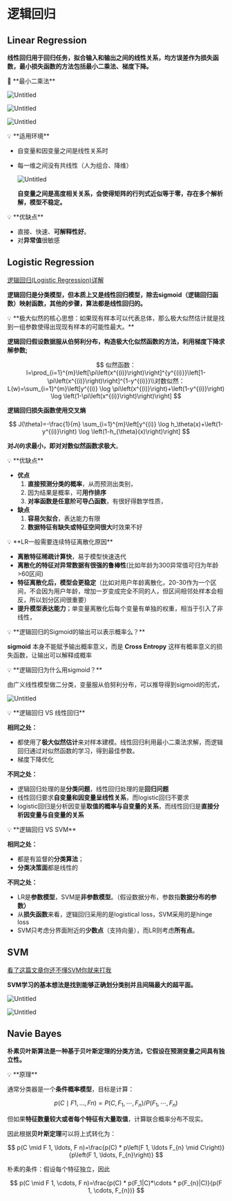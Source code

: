 # 逻辑回归

## Linear Regression

**线性回归用于回归任务，拟合输入和输出之间的线性关系，均方误差作为损失函数，最小损失函数的方法包括最小二乘法、梯度下降。**

<aside>
📎 **最小二乘法**

![Untitled](%E9%80%BB%E8%BE%91%E5%9B%9E%E5%BD%92%206569e2adf01c4d79aa9b187454f66400/Untitled.png)

![Untitled](%E9%80%BB%E8%BE%91%E5%9B%9E%E5%BD%92%206569e2adf01c4d79aa9b187454f66400/Untitled%201.png)

![Untitled](%E9%80%BB%E8%BE%91%E5%9B%9E%E5%BD%92%206569e2adf01c4d79aa9b187454f66400/Untitled%202.png)

</aside>

<aside>
💡 **适用环境**

- 自变量和因变量之间是线性关系时
- 每一维之间没有共线性（人为组合、降维）
    
    ![Untitled](%E9%80%BB%E8%BE%91%E5%9B%9E%E5%BD%92%206569e2adf01c4d79aa9b187454f66400/Untitled%203.png)
    
    **自变量之间是高度相关关系，会使得矩阵的行列式近似等于零，存在多个解析解，模型不稳定。**
    
</aside>

<aside>
💡 **优缺点**

- 直接、快速、**可解释性好**。
- 对**异常值**很敏感
</aside>

## Logistic Regression

[逻辑回归(Logistic Regression)详解](https://zhuanlan.zhihu.com/p/56900935)

**逻辑回归是分类模型，但本质上又是线性回归模型，除去sigmoid（逻辑回归函数）映射函数，其他的步骤，算法都是线性回归的。**

<aside>
💡 **极⼤似然的核⼼思想：如果现有样本可以代表总体，那么极大似然估计就是找到⼀组参数使得出现现有样本的可能性最⼤。**

**逻辑回归假设数据服从伯努利分布，构造极⼤化似然函数的⽅法，利⽤梯度下降求解参数;**

$$
似然函数：l=\prod_{i=1}^{m}\left[\pi\left(x^{(i)}\right)\right]^{y^{(i)}}\left[1-\pi\left(x^{(i)}\right)\right]^{1-y^{(i)}}\\对数似然：L(w)=\sum_{i=1}^{m}\left[y^{(i)} \log \pi\left(x^{(i)}\right)+\left(1-y^{(i)}\right) \log \left(1-\pi\left(x^{(i)}\right)\right)\right]
$$

**逻辑回归损失函数使用交叉熵**

$$
J(\theta)=-\frac{1}{m} \sum_{i=1}^{m}\left[y^{(i)} \log h_\theta(x)+\left(1-y^{(i)}\right) \log \left(1-h_{\theta}(x)\right)\right]
$$

**对$J(\theta)$求最小，即对对数似然函数求极大**。

</aside>

<aside>
💡 **优缺点**

- **优点**
    1. **直接预测分类的概率**，从而预测出类别，
    2. 因为结果是概率，可**用作排序**
    3. **对率函数是任意阶可导凸函数**，有很好得数学性质，
- **缺点**
    1. **容易欠拟合**，表达能力有限
    2. **数据特征有缺失或特征空间很大**时效果不好
</aside>

<aside>
💡 **LR一般需要连续特征离散化原因**

- **离散特征稀疏计算快**，易于模型快速迭代
- **离散化的特征对异常数据有很强的鲁棒性**(比如年龄为300异常值可归为年龄>60区间)
- **特征离散化后，模型会更稳定**（比如对用户年龄离散化，20-30作为一个区间，不会因为用户年龄，增加一岁变成完全不同的人，但区间相邻处样本会相反，所以划分区间很重要）
- **提升模型表达能力**；单变量离散化后每个变量有单独的权重，相当于引入了非线性，
</aside>

<aside>
💡 **逻辑回归的Sigmoid的输出可以表示概率么？**

**sigmoid** 本身不能赋予输出概率意义，⽽是 **Cross Entropy** 这样有概率意义的损失函数，让输出可以解释成概率

</aside>

<aside>
💡 **逻辑回归为什么⽤sigmoid？**

由⼴义线性模型做⼆分类，变量服从伯努利分布，可以推导得到sigmoid的形式，

![Untitled](%E9%80%BB%E8%BE%91%E5%9B%9E%E5%BD%92%206569e2adf01c4d79aa9b187454f66400/Untitled%204.png)

</aside>

<aside>
💡 **逻辑回归 VS 线性回归**

**相同之处：**

- 都使用了**极大似然估计**来对样本建模。线性回归利用最小二乘法求解，而逻辑回归通过对似然函数的学习，得到最佳参数。
- 梯度下降优化

**不同之处：**

- 逻辑回归处理的是**分类问题**，线性回归处理的是**回归问题**
- 线性回归要求**自变量和因变量呈线性关系**，而logistic回归不要求
- logistic回归是分析因变量**取值的概率与自变量的关系**，而线性回归是**直接分析因变量与自变量的关系**
</aside>

<aside>
💡 **逻辑回归 VS SVM**

**相同之处：**

- 都是有监督的**分类算法**；
- **分类决策面**都是线性的

**不同之处：**

- LR是**参数模型**，SVM是**非参数模型**。（假设数据分布，参数指**数据分布的参数）**
- 从**损失函数**来看，逻辑回归采用的是logistical loss，SVM采用的是hinge loss
- SVM只考虑分界⾯附近的**少数点**（支持向量），⽽LR则考虑**所有点**。
</aside>

## SVM

[看了这篇文章你还不懂SVM你就来打我](https://zhuanlan.zhihu.com/p/49331510)

**SVM学习的基本想法是找到能够正确划分类别并且间隔最大的超平面。**

![Untitled](%E9%80%BB%E8%BE%91%E5%9B%9E%E5%BD%92%206569e2adf01c4d79aa9b187454f66400/Untitled%205.png)

![Untitled](%E9%80%BB%E8%BE%91%E5%9B%9E%E5%BD%92%206569e2adf01c4d79aa9b187454f66400/Untitled%206.png)

## Navie Bayes

**朴素贝叶斯算法是一种基于贝叶斯定理的分类方法，它假设在预测变量之间具有独立性。**

<aside>
💡 **原理**

</aside>

通常分类器是一个**条件概率模型**，目标是计算：

$$
p(C \mid F 1, \ldots, F n) = P(C,F_1,\cdots, F_n)/P(F_1,\cdots, F_n)
$$

但如果**特征数量较大或者每个特征有大量取值**，计算联合概率分布不现实。

因此根据**贝叶斯定理**可以将上式转化为：

$$
p(C \mid F 1, \ldots, F n)=\frac{p(C) * p\left(F 1, \ldots F_{n} \mid C\right)}{p\left(F 1, \ldots, F_{n}\right)}
$$

朴素的条件：假设每个特征独立，因此

$$
p(C \mid F 1, \cdots, F n)=\frac{p(C) * p(F_1|C)*\cdots * p(F_{n}|C)}{p(F 1, \cdots, F_{n})}
$$